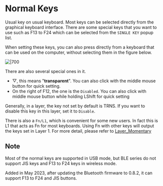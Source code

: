 # Normal Keys

Usual key on usual keyboard. Most keys can be selected directly from the graphical keyboard interface. There are some special keys that you want to use such as F13 to F24 which can be selected from the ``SINGLE KEY`` popup list.

When setting these keys, you can also press directly from a keyboard that can be used on the computer, without selecting them in the figure below.

![|700](assets/normal-key-01.jpg)

There are also several special ones in it.
- ▽, this means "**transparent**". You can also click with the middle mouse button for quick setting.
- On the right of F12, the one is the ``Disabled``. You can also click with middle mouse button while holding LShift for quick setting

Generally, in a layer, the key not set by default is TRNS. If you want to disable this key in this layer, set it to ``Disable``.

There is also a ``Fn/L1``, which is convenient for some new users. In fact this is L1 that acts as Fn for most keyboards. Using Fn with other keys will output the keys set in Layer 1. For more detail, please refer to [Layer_Momentary](/en/edit-keymap/l-layer)


## Note

Most of the normal keys are supported in USB mode, but BLE series do not support JIS keys and F13 to F24 keys in wireless mode.

Added in May 2023, after updating the Bluetooth firmware to 0.8.2, it can support F13 to F24 and JIS buttons.